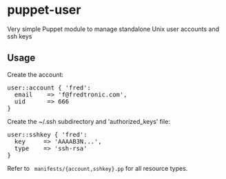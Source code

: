 puppet-user
===========

Very simple Puppet module to manage standalone Unix user accounts and ssh keys

## Usage

Create the account:

<pre>
user::account { 'fred':
  email    => 'f@fredtronic.com',
  uid      => 666
}
</pre>
 
Create the ~/.ssh subdirectory and 'authorized_keys' file:
 
<pre>
user::sshkey { 'fred':
  key     => 'AAAAB3N...',
  type    => 'ssh-rsa'
}
</pre>
 
Refer to <code> manifests/{account,sshkey}.pp</code> for all resource types.
